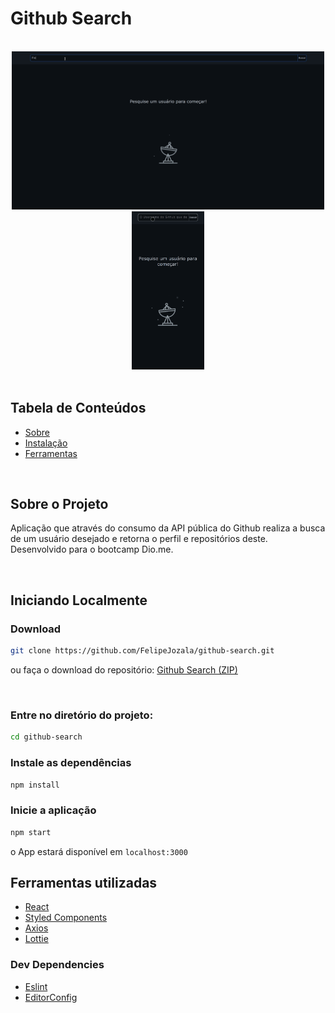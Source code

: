 # Github Search

<br>
 
<div align="center">
<img width=500px src="docs/Desktop.gif" alt="Project Demo">
<img height=253px src="docs/Mobile.gif" alt="Project Demo">
 </div>

<br>

## Tabela de Conteúdos

- [Sobre](#about)
- [Instalação](#getting_started)
- [Ferramentas](#tools)

<br>

 ## Sobre o Projeto <a name = "about"></a>

Aplicação que através do consumo da API pública do Github realiza a busca de um usuário desejado e retorna o perfil e repositórios deste. Desenvolvido para o bootcamp Dio.me.

<br>
 
## Iniciando Localmente <a name = "getting_started"></a>

### Download <a name = "download"></a>
```bash
git clone https://github.com/FelipeJozala/github-search.git
```
ou faça o download do repositório:  [Github Search (ZIP)](https://github.com/FelipeJozala/github-search/archive/refs/heads/master.zip)
 
<br>
 
### Entre no diretório do projeto:
```bash
cd github-search
```
### Instale as dependências
```bash
npm install
```
### Inicie a aplicação
```bash
npm start
```
o App estará disponível em `localhost:3000`

## Ferramentas utilizadas <a name = "tools"></a>
 
- [React](https://pt-br.reactjs.org/)
- [Styled Components](https://styled-components.com/)
- [Axios](https://axios-http.com/docs/intro)
- [Lottie](https://lottiefiles.com/)

### Dev Dependencies

- [Eslint](https://eslint.org/) 
- [EditorConfig](https://editorconfig.org/)

<br>
